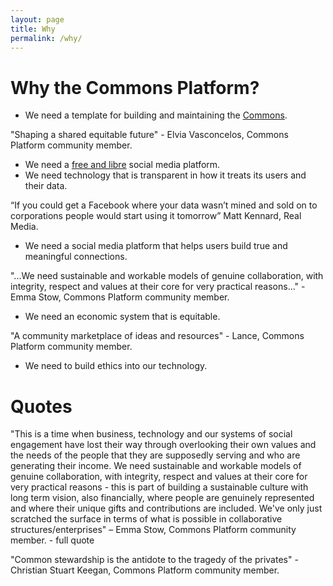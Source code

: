 ```yaml
---
layout: page
title: Why
permalink: /why/
---
```


# Why the Commons Platform?

- We need a template for building and maintaining the [Commons](https://commonsplatform.github.io/terms/#what-is-the-commons). 

"Shaping a shared equitable future" - Elvia Vasconcelos, Commons Platform community member.

- We need a [free and libre](https://commonsplatform.github.io/terms/#what-is-the-difference-between-free-and-libre) social media platform.
- We need technology that is transparent in how it treats its users and their data.

“If you could get a Facebook where your data wasn’t mined and sold on to corporations people would start using it tomorrow” Matt Kennard, Real Media.

- We need a social media platform that helps users build true and meaningful connections.

"...We need sustainable and workable models of genuine collaboration, with integrity, respect and values at their core for very practical reasons..." - Emma Stow, Commons Platform community member.

- We need an economic system that is equitable.

"A community marketplace of ideas and resources" - Lance, Commons Platform community member.

- We need to build ethics into our technology.

# Quotes

"This is a time when business, technology and our systems of social engagement have lost their way through overlooking their own values and the needs of the people that they are supposedly serving and who are generating their income. We need sustainable and workable models of genuine collaboration, with integrity, respect and values at their core for very practical reasons - this is part of building a sustainable culture with long term vision, also financially, where people are genuinely represented and where their unique gifts and contributions are included. We've only just scratched the surface in terms of what is possible in collaborative structures/enterprises" – Emma Stow, Commons Platform community member. - full quote


"Common stewardship is the antidote to the tragedy of the privates" - Christian Stuart Keegan, Commons Platform community member.
